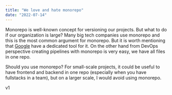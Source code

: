 ```yaml
---
title: "We love and hate monorepo"
date: "2022-07-14"
---
```


Monorepo is well-known concept for versioning our projects. But what to do if our organization is large? Many big tech companies use monorepo and this is the most common argument for monorepo. But it is worth mentioning that [Google](https://dl.acm.org/doi/pdf/10.1145/2854146) have a dedicated tool for it. On the other hand from DevOps perspective creating pipelines with monorepo is very easy, we have all files in one repo.

Should you use monorepo? For small-scale projects, it could be useful to have frontend and backend in one repo (especially when you have fullstacks in a team), but on a larger scale, I would avoid using monorepo.

v1